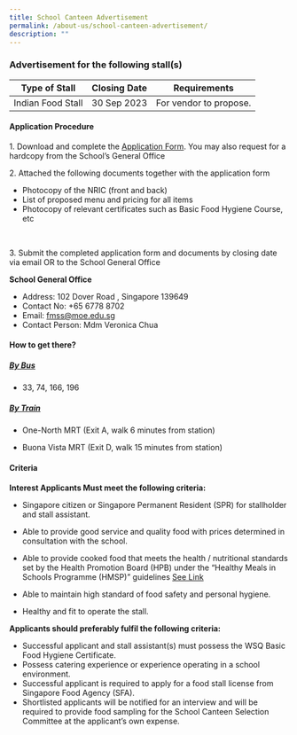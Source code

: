 ```yaml
---
title: School Canteen Advertisement
permalink: /about-us/school-canteen-advertisement/
description: ""
---
```

### Advertisement for the following stall(s)



| Type of Stall | Closing Date | Requirements |
| -------- | -------- | -------- |
| Indian Food Stall    | 30 Sep 2023     | For vendor to propose.    |




#### Application Procedure

1\. Download and complete the [Application Form](/files/application%20for%20canteen.pdf). You may also request for a hardcopy from the School’s General Office 

2\. Attached the following documents together with the application form
* Photocopy of the NRIC (front and back)&nbsp;&nbsp;&nbsp;
*  List of proposed menu and pricing for all items&nbsp;&nbsp;&nbsp;&nbsp;
*  Photocopy of relevant certificates such as Basic Food Hygiene Course, etc&nbsp;
<br>

3\. Submit the completed application form and documents by closing date via email OR to the School General Office

**School General Office**
* Address: 102 Dover Road , Singapore 139649
* Contact No: +65 6778 8702
* Email: fmss@moe.edu.sg
* Contact Person: Mdm Veronica Chua


#### How to get there?
##### <u>By Bus</u>
    
* 33, 74, 166, 196

##### <u>By Train</u>
    
* One-North MRT (Exit A, walk 6 minutes from station)  
      
* Buona Vista MRT (Exit D, walk 15 minutes from station)
    
    

#### Criteria

**Interest Applicants Must meet the following criteria:**

* Singapore citizen or Singapore Permanent Resident (SPR) for stallholder and stall assistant.

* Able to provide good service and quality food with prices determined in consultation with the school.

* Able to provide cooked food that meets the health / nutritional standards set by the Health Promotion Board (HPB) under the “Healthy Meals in Schools Programme (HMSP)” guidelines [See Link](https://www.hpb.gov.sg/schools/school-programmes/healthy-meals-in-schools-programme) 

* Able to maintain high standard of food safety and personal hygiene.

* Healthy and fit to operate the stall.


**Applicants should preferably fulfil the following criteria:**

* Successful applicant and stall assistant(s) must possess the WSQ Basic Food Hygiene Certificate. 
* Possess catering experience or experience operating in a school environment. 
* Successful applicant is required to apply for a food stall license from Singapore Food Agency (SFA).&nbsp; 
* Shortlisted applicants will be notified for an interview and will be required to provide food sampling for the School Canteen Selection Committee at the applicant’s own expense.